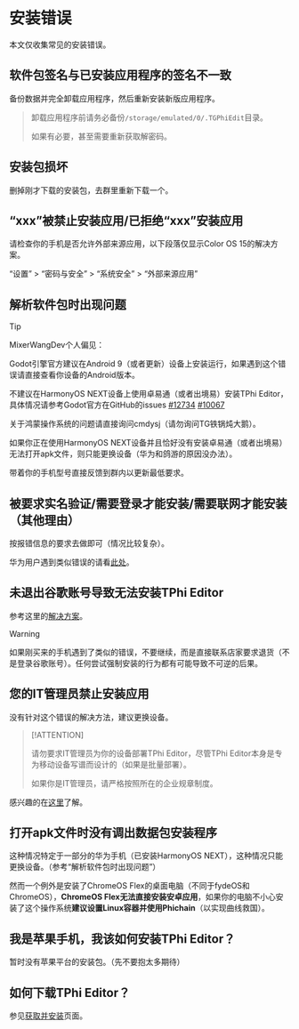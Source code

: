 # 安装错误

本文仅收集常见的安装错误。

## 软件包签名与已安装应用程序的签名不一致

备份数据并完全卸载应用程序，然后重新安装新版应用程序。

> 卸载应用程序前请务必备份`/storage/emulated/0/.TGPhiEdit`目录。
>
> 如果有必要，甚至需要重新获取解密码。

## 安装包损坏

删掉刚才下载的安装包，去群里重新下载一个。

## “xxx”被禁止安装应用/已拒绝“xxx”安装应用

请检查你的手机是否允许外部来源应用，以下段落仅显示Color OS 15的解决方案。

“设置” > “密码与安全” > “系统安全” > “外部来源应用”

## 解析软件包时出现问题

> [!TIP]
>
> MixerWangDev个人偏见：
> 
> Godot引擎官方建议在Android 9（或者更新）设备上安装运行，如果遇到这个错误请直接查看你设备的Android版本。
>
> 不建议在HarmonyOS NEXT设备上使用卓易通（或者出境易）安装TPhi Editor，具体情况请参考Godot官方在GitHub的issues [#12734](https://github.com/godotengine/godot-proposals/issues/12734) [#10067](https://github.com/godotengine/godot-proposals/discussions/10067)
>
> 关于鸿蒙操作系统的问题请直接询问cmdysj（请勿询问TG铁锅炖大鹅）。
>
> 如果你正在使用HarmonyOS NEXT设备并且恰好没有安装卓易通（或者出境易）无法打开apk文件，则只能更换设备（华为和鸽游的原因没办法）。

带着你的手机型号直接反馈到群内以更新最低要求。

## 被要求实名验证/需要登录才能安装/需要联网才能安装（其他理由）

按报错信息的要求去做即可（情况比较复杂）。

华为用户遇到类似错误的请看[此处](https://consumer.huawei.com/cn/support/content/zh-cn15990893/)。

## 未退出谷歌账号导致无法安装TPhi Editor

参考这里的[解决方案](https://zhuanlan.zhihu.com/p/22363155451)。

> [!WARNING]
>
> 如果刚买来的手机遇到了类似的错误，不要继续，而是直接联系店家要求退货（不是登录谷歌账号）。任何尝试强制安装的行为都有可能导致不可逆的后果。

## 您的IT管理员禁止安装应用

没有针对这个错误的解决方法，建议更换设备。

> [!ATTENTION]
> 
> 请勿要求IT管理员为你的设备部署TPhi Editor，尽管TPhi Editor本身是专为移动设备写谱而设计的（如果是批量部署）。
>
> 如果你是IT管理员，请严格按照所在的企业规章制度。

感兴趣的在[这里](https://support.google.com/a/answer/9997133?hl=zh-Hans)了解。

## 打开apk文件时没有调出数据包安装程序

这种情况特定于一部分的华为手机（已安装HarmonyOS NEXT），这种情况只能更换设备。（参考“解析软件包时出现问题”）

然而一个例外是安装了ChromeOS Flex的桌面电脑（不同于fydeOS和ChromeOS），**ChromeOS Flex无法直接安装安卓应用**，如果你的电脑不小心安装了这个操作系统**建议设置Linux容器并使用Phichain**（以实现曲线救国）。

## 我是苹果手机，我该如何安装TPhi Editor？

暂时没有苹果平台的安装包。（先不要抱太多期待）

## 如何下载TPhi Editor？

参见[获取并安装](/INSTALL)页面。